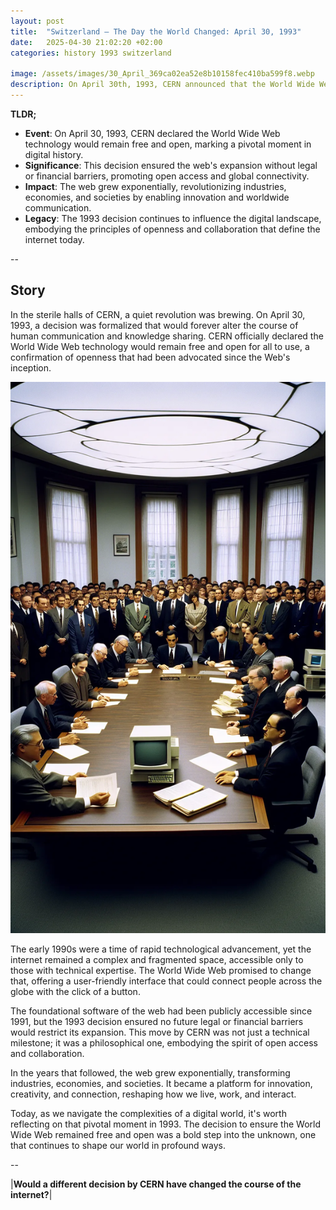 ```yaml
---
layout: post
title:  "Switzerland – The Day the World Changed: April 30, 1993"
date:   2025-04-30 21:02:20 +02:00
categories: history 1993 switzerland

image: /assets/images/30_April_369ca02ea52e8b10158fec410ba599f8.webp
description: On April 30th, 1993, CERN announced that the World Wide Web would be free to use for anyone. This marked a significant milestone in the development of the internet, allowing for the widespread use and development of web technologies.
---
```


**TLDR;**
- **Event**: On April 30, 1993, CERN declared the World Wide Web technology would remain free and open, marking a pivotal moment in digital history.
- **Significance**: This decision ensured the web's expansion without legal or financial barriers, promoting open access and global connectivity.
- **Impact**: The web grew exponentially, revolutionizing industries, economies, and societies by enabling innovation and worldwide communication.
- **Legacy**: The 1993 decision continues to influence the digital landscape, embodying the principles of openness and collaboration that define the internet today.

--


## Story
In the sterile halls of CERN, a quiet revolution was brewing. On April 30, 1993, a decision was formalized that would forever alter the course of human communication and knowledge sharing. CERN officially declared the World Wide Web technology would remain free and open for all to use, a confirmation of openness that had been advocated since the Web's inception.

![Image](/assets/images/30_April_369ca02ea52e8b10158fec410ba599f8.webp)

The early 1990s were a time of rapid technological advancement, yet the internet remained a complex and fragmented space, accessible only to those with technical expertise. The World Wide Web promised to change that, offering a user-friendly interface that could connect people across the globe with the click of a button.

The foundational software of the web had been publicly accessible since 1991, but the 1993 decision ensured no future legal or financial barriers would restrict its expansion. This move by CERN was not just a technical milestone; it was a philosophical one, embodying the spirit of open access and collaboration.

In the years that followed, the web grew exponentially, transforming industries, economies, and societies. It became a platform for innovation, creativity, and connection, reshaping how we live, work, and interact.

Today, as we navigate the complexities of a digital world, it's worth reflecting on that pivotal moment in 1993. The decision to ensure the World Wide Web remained free and open was a bold step into the unknown, one that continues to shape our world in profound ways.


--

|**Would a different decision by CERN have changed the course of the internet?**|

